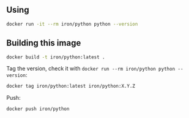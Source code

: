 
## Using

```sh
docker run -it --rm iron/python python --version
```

## Building this image

```sh
docker build -t iron/python:latest .
```

Tag the version, check it with `docker run --rm iron/python python --version`:

```sh
docker tag iron/python:latest iron/python:X.Y.Z
```

Push:

```sh
docker push iron/python
```
